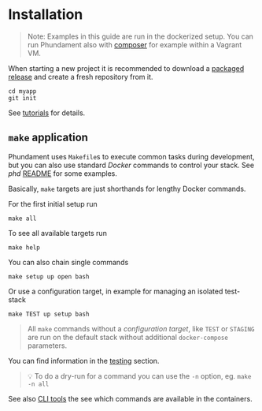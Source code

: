 Installation
============

> Note: Examples in this guide are run in the dockerized setup. 
> You can run Phundament also  with [composer](../6-tutorials/installation-composer.md) 
> for example within a Vagrant VM. 

When starting a new project it is recommended to download a [packaged release](https://github.com/phundament/app/releases)
and create a fresh repository from it.

    cd myapp
    git init

See [tutorials](../6-tutorials/git-repository.md) for details. 

## `make` application

Phundament uses `Makefile`s to execute common tasks during development, but you can also use standard *Docker* commands to control your stack.
See *phd* [README](https://github.com/phundament/app/blob/master/README.md) for some examples.

Basically, `make` targets are just shorthands for lengthy Docker commands.

For the first initial setup run

    make all

To see all available targets run

    make help

You can also chain single commands

    make setup up open bash
   
Or use a configuration target, in example for managing an isolated test-stack
   
    make TEST up setup bash

> All `make` commands without a *configuration target*, like `TEST` or `STAGING` are run on the default stack 
> without additional `docker-compose` parameters. 

You can find information in the [testing](../4-testing/testing.md) section.

> :bulb: To do a dry-run for a command you can use the `-n` option, eg. `make -n all`

See also [CLI tools](../3-development/cli-tools.md) the see which commands are available in the containers.
